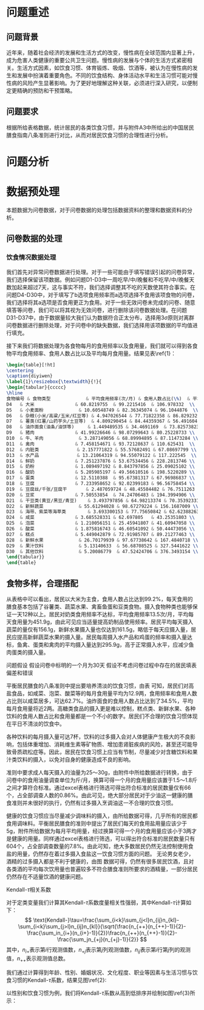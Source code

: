 # 问题重述

## 问题背景

近年来，随着社会经济的发展和生活方式的改变，慢性病在全球范围内显著上升，成为危害人类健康的重要公共卫生问题。慢性病的发展与个体的生活方式紧密相关。生活方式因素，如饮食习惯、体育锻炼、吸烟、饮酒等，被认为在慢性病的发生和发展中扮演着重要角色。不同的饮食结构、身体活动水平和生活习惯可能对慢性病的风险产生显著影响。为了更好地理解这种关联，必须进行深入研究，以便制定更精确的预防和干预策略。


## 问题要求

根据所给表格数据，统计居民的各类饮食习惯，并与附件A3中所给出的中国居民膳食指南八条准则进行对比，从而对居民饮食习惯的合理性进行分析。

# 问题分析

# 数据预处理

本题数据为问卷数据，对于问卷数据的处理包括数据资料的整理和数据资料的分析。

## 问卷数据的处理

### 饮食情况数据处理

我们首先对异常问卷数据进行处理。对于一些可能由于填写错误引起的问卷异常，我们选择保留该项数据。例如问题D1-D3中一周吃早/中/晚餐和不吃早/中/晚餐天数加起来超过7天，这与事实不符，我们选择调整其不吃的天数使其符合事实。在问题D4-D30中，对于填写了b选项食用频率而a选项选择不食用该项食物的问卷，我们选择将其a选项是否食用更正为食用。对于一些无效问卷未完成的问卷、随意填答等问卷，我们可以将其视为无效问卷，进行删除该问卷数据处理。在问题D31-D37中，由于数据量较大我们认为数据符合正太分布，选择用$3\sigma$原则对离群问卷数据进行删除处理，对于问卷中的缺失数据，我们选择用该项数据的平均值进行填充。

接下来我们将数据处理为各食物每月的食用频率以及食用量，我们就可以得到各食物平均食用频率、食用人数占比以及平均每月食用量。结果见表\ref{1}：

```latex
\begin{table}[!ht]
\centering
\caption{diyiwen}
\label{1}\resizebox{\textwidth}{!}{
\begin{tabular}{ccccc}
\hline
食物编号 & 食物类型             & 平均食用频率(次/月) & 食用人数占比(\%)  & 平均每天食用量(g)  \\ \hline
D4   & 大米               & 60.8219755  & 99.2215416  & 106.978332  \\
D5   & 小麦面粉             & 10.60548749 & 82.36345074 & 96.1044876  \\
D6   & 杂粮(小米/高粱/玉米/红豆等) & 4.947026544 & 77.71822358 & 86.82923211 \\
D7   & 薯类(红薯/山药芋头/土豆等)  & 4.809290454 & 84.44359367 & 56.49160422 \\
D8   & 油炸面食(油条/油饼等)     & 1.449489535 & 34.4691169  & 73.82573823 \\
D9   & 猪肉               & 41.99226646 & 98.07299643 & 80.25228733 \\
D10  & 牛、羊肉             & 3.287149056 & 68.89994895 & 87.11473284 \\
D11  & 禽肉               & 7.458154671 & 93.72128637 & 110.625431  \\
D12  & 内脏类              & 2.157771822 & 55.57682491 & 67.08697799 \\
D13  & 水产品              & 13.21064319 & 94.55079122 & 117.222545  \\
D14  & 鲜奶               & 7.251237876 & 53.67534456 & 228.2813746 \\
D15  & 奶粉               & 1.089497192 & 8.843797856 & 25.09025102 \\
D16  & 酸奶               & 5.205985197 & 49.56610516 & 198.5220289 \\
D17  & 蛋类               & 12.5110388  & 95.67381317 & 67.96986837 \\
D18  & 豆腐               & 7.233958652 & 92.02399183 & 96.56758454 \\
D19  & 豆腐丝/千张/豆腐干       & 2.487059724 & 48.45584482 & 76.7511263  \\
D20  & 豆浆               & 7.50553854  & 74.24706483 & 194.3994906 \\
D21  & 干豆类(黄豆/黑豆/青豆)    & 3.493797856 & 64.98213374 & 70.35392331 \\
D22  & 新鲜蔬菜             & 55.61294028 & 98.67279224 & 156.1687009 \\
D23  & 海带、紫菜等海草类        & 3.693300153 & 77.75650842 & 62.62388263 \\
D24  & 咸菜               & 3.685528331 & 62.697805   & 43.25351803 \\
D25  & 泡菜               & 1.210056151 & 25.45941807 & 41.60947058 \\
D26  & 酸菜               & 1.875816743 & 46.60541092 & 50.44473056 \\
D27  & 糕点               & 5.449042879 & 72.91985707 & 89.21277463 \\
D28  & 新鲜水果             & 26.70179939 & 97.67738642 & 167.4840718 \\
D29  & 果汁饮料             & 5.13140633  & 56.68708525 & 327.5441622 \\
D30  & 其他饮料             & 5.20086779  & 47.52424706 & 376.3493154 \\ \hline
\end{tabular}}
\end{table}
```

## 食物多样，合理搭配

从表格中可以看出，居民以大米为主食，食用人数占比达到99.2\%，每天食用的膳食基本包括了谷薯类、蔬菜水果、禽畜鱼蛋和豆类食物。摄入食物种类也能够保证一天12种以上。居民对奶类食用频率不达标，平均食用频率13.5次/月，平均每天食用量为451.9g，由此可见应当适量提高奶制品使用频率。居民平均每天摄入蔬菜的量仅有156.1g，新鲜水果摄入量也仅达到161.5g，略低于每天应摄入量，居民应提高新鲜蔬菜水果的摄入量。居民每周摄入水产品和鸡蛋的频率和摄入量达标，鱼禽、蛋类和禽肉的平均摄入量达到295.9g，高于正常摄入水平，应减少鱼肉蛋类的摄入量。





问题假设
假设问卷中标明的一个月为30天
假设不考虑问卷过程中存在的居民填表偏差和错误

平衡居民膳食的八条准则中提出要培养清淡的饮食习惯，由表    可知，居民们对高盐食品，如咸菜、泡菜、酸菜等的每月食用量平均为12.9两，食用频率和食用人数占比则以咸菜居多，可达62.7%。油炸面食的食用人数占比达到了34.5%，平均每月食用量将近2两。高糖类食品的摄入更是难以控制，糕点类、新鲜水果、各种饮料的食用人数占比和食用量都是一个不小的数字。居民们不合理的饮食习惯体现在平日不清淡的饮食中。

各种饮料的每月摄入量可达7杯，饮料的过多摄入会对人体健康产生极大的不良影响，包括体重增加、消耗维生素等矿物质、增加患肾脏疾病的风险，甚至还可能导致骨质疏松症等。因此，居民在饮食习惯上应当有节制，尽量减少对含糖饮料和果汁类饮料的摄入，以免对自身的健康造成不良的影响。

 准则中要求成人每天摄入的油量为25～30g，由附件中所给数据进行转换，由于问卷中的食用油量调查单位为斤/月，换算可得一个月的食用量应该置于1.5～1.8斤之间才算符合标准。通过excel表格进行筛选可得出符合标准的居民数量仅有66个，占全部调查人数的0.86%。由此可见，绝大部分居民对于少油这一健康的膳食准则并未很好的执行，仍然有过多摄入烹调油这一不合理的饮食习惯。

健康的饮食习惯应当尽量减少调味料的摄入，由所给数据可得，几乎所有的居民都食用调味料。平衡居民膳食的准则中提出了居民们每天的食用盐用量应该少于5g，附件所给数据为每月平均用量，经过换算可得一个月的食用量应该小于3两才是健康的用量。同样通过excel表格进行筛选，可以得出符合标准的居民数量只有604个，占全部调查数量的7.8%。由此可知，绝大多数居民仍然无法控制使用食盐的用量，仍然存在着过多摄入食盐这一饮食习惯方面的问题。
无论男女老少，酒精的过多摄入都是不利于健康的，由图  数据可得，仍然有很多居民饮酒，且对各类酒的平均每次饮用量也普遍较多不符合膳食准则所要求的酒精量，一部分居民仍然存在不适量饮酒的健康问题。

$\text{Kendall-}\tau$相关系数

对于定类变量我们计算其$\text{Kendall-}\tau$系数度量相关性强弱，其中$\text{Kendall-}\tau$计算如下：
$$
\text{Kendall-}\tau=\frac{\sum_{i<k}\sum_{j<l}n_{ij}n_{kl}-\sum_{i<k}\sum_{j>l}n_{ij}n_{kl}}{\sqrt{\frac{n_{++}(n_{++}-1)}{2}-\frac{\sum_in_{i+}(n_{i+}-1)}{2}}\frac{n_{++}(n_{++}-1)}{2}-\frac{\sum_jn_{+j}(n_{+j}-1)}{2}}
$$
其中，$n_{i+}$表示第$i$行观测值数，$n_{+j}$表示第$j$列观测值数，$n_{ij}$表示第$i$行第$j$列的观测值，$n_{++}$表示观测值总数。

我们通过计算得到年龄、性别、婚姻状况、文化程度、职业等因素与生活习惯与饮食习惯的$\text{Kendall-}\tau$系数，结果见图\ref{2}:

以性别和饮食习惯为例，我们将$\text{Kendall-}\tau$系数从高到低排序并绘制如图\ref{3}所示：
